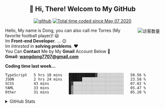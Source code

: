 <h2 align="center">👋 Hi, There! Welcom to My GitHub</h2>
<p align="center">
  <a href="https://github.com/Torres7707"><img src="https://img.shields.io/badge/GitHub-ff79c6" alt="github"></a>
<!--   <a href="https://gitee.com/eternidad33"><img src="https://img.shields.io/badge/Gitee-fe7300" alt="gitee"></a>
  <a href="https://blog.csdn.net/qq_42907802"><img src="https://img.shields.io/badge/CSDN-cf000e" alt="csdn"></a> -->
  <a href="https://wakatime.com/@Tian"><img src="https://wakatime.com/badge/user/938325ad-aa1b-4e8a-8efd-04fff7660bd5.svg" alt="Total time coded since May 07 2020" /></a>
</p>

<img align='right' src="https://profile-counter.glitch.me/Torres7707/count.svg" alt="访客数量"/>

Hello, My name is Dong, you can also call me Torres (My favorite football player)! :smiley: <br>
Im **Front-end Developer**. ... :wink: <br>
Im *Intrested* in **solving problems**. :heart: <br>
You Can **Contact** Me by My **Gmail** Account Below :facepunch: <br>
**Gmail: wangdong7707@gmail.com**
<!--
**Torres7707/Torres7707** is a ✨ _special_ ✨ repository because its `README.md` (this file) appears on your GitHub profile.

Here are some ideas to get you started:

- 🔭 I’m currently working on ...
- 🌱 I’m currently learning ...
- 👯 I’m looking to collaborate on ...
- 🤔 I’m looking for help with ...
- 💬 Ask me about ...
- 📫 How to reach me: ...
- 😄 Pronouns: ...
- ⚡ Fun fact: ...
-->



**Coding time last week...**  
<!--START_SECTION:waka-->

```text
TypeScript   5 hrs 10 mins   ████████████▓░░░░░░░░░░░░   50.56 %
JSON         2 hrs 24 mins   ██████░░░░░░░░░░░░░░░░░░░   23.58 %
SCSS         43 mins         █▓░░░░░░░░░░░░░░░░░░░░░░░   07.02 %
YAML         33 mins         █▒░░░░░░░░░░░░░░░░░░░░░░░   05.47 %
Other        31 mins         █▒░░░░░░░░░░░░░░░░░░░░░░░   05.20 %
```

<!--END_SECTION:waka-->

<details>
<summary>GitHub Stats</summary>

<br/>





[![Torres's github stats](https://github-readme-stats.vercel.app/api?username=Torres7707&show_icons=true&theme=gotham)](https://github.com/Torres7707/Torres7707) <br>
  [![Top Langs](https://github-readme-stats.vercel.app/api/top-langs/?username=Torres7707&theme=gotham&layout=compact)](https://github.com/Torres7707/Torres7707)

</details>
